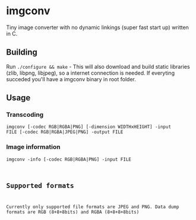 # imgconv
Tiny image converter with no dynamic linkings (super fast start up) written in C.

## Building
Run <code>./configure && make</code> - This will also download and build static libraries (zlib, libpng, libjpeg), so a internet connection is needed. If everyting succeded you'll have a imgconv binary in root folder.

## Usage

### Transcoding
<code>imgconv [-codec RGB|RGBA|PNG] [-dimension WIDTHxHEIGHT] -input FILE [-codec RGB|RGBA|JPEG|PNG] -output FILE</code>

### Image information
<code>imgconv -info [-codec RGB|RGBA|PNG] -input FILE

## Supported formats
Currently only supported file formats are JPEG and PNG. Data dump formats are RGB (8+8+8bits) and RGBA (8+8+8+8bits)
